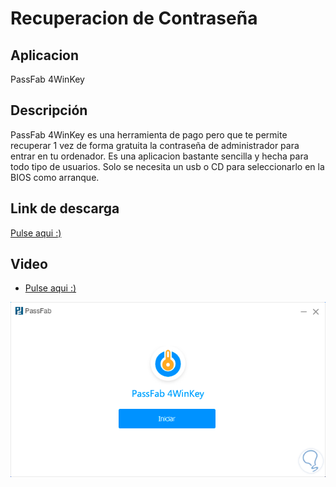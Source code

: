 # Recuperacion de Contraseña

## Aplicacion
PassFab 4WinKey
## Descripción
PassFab 4WinKey es una herramienta de pago pero que te permite recuperar 1 vez de forma gratuita la contraseña de administrador para entrar en tu ordenador. Es una aplicacion bastante sencilla y hecha para todo tipo de usuarios. Solo se necesita un usb o CD para seleccionarlo en la BIOS como arranque.
## Link de descarga
[Pulse aqui :)](https://www.passfab.net/sem/4winkey-windows-password-recovery.html?gad=1&gclid=CjwKCAjwo7iiBhAEEiwAsIxQEXolNvwSYBblDwETxNjR7-udqVtOj1NxDOppPtHNDHhULA3RUdgXGRoCEpYQAvD_BwE)

## Video
- [Pulse aqui :)](https://www.youtube.com/watch?v=dSD7iCcdQLM)

![image](/contenidos/passfab.png)
